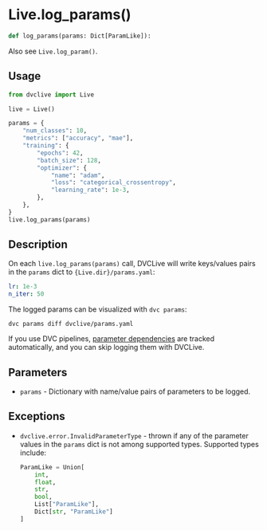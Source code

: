 # Live.log_params()

```py
def log_params(params: Dict[ParamLike]):
```

Also see `Live.log_param()`.

## Usage

```py
from dvclive import Live

live = Live()

params = {
    "num_classes": 10,
    "metrics": ["accuracy", "mae"],
    "training": {
        "epochs": 42,
        "batch_size": 128,
        "optimizer": {
            "name": "adam",
            "loss": "categorical_crossentropy",
            "learning_rate": 1e-3,
        },
    },
}
live.log_params(params)
```

## Description

On each `live.log_params(params)` call, DVCLive will write keys/values pairs in
the `params` dict to `{Live.dir}/params.yaml`:

```yaml
lr: 1e-3
n_iter: 50
```

<admon type="tip">

The logged params can be visualized with `dvc params`:

```cli
dvc params diff dvclive/params.yaml
```

If you use <abbr>DVC pipelines</abbr>, [parameter dependencies] are tracked
automatically, and you can skip logging them with DVCLive.

</admon>

## Parameters

- `params` - Dictionary with name/value pairs of parameters to be logged.

## Exceptions

- `dvclive.error.InvalidParameterType` - thrown if any of the parameter values
  in the `params` dict is not among supported types. Supported types include:

  ```python
  ParamLike = Union[
      int,
      float,
      str,
      bool,
      List["ParamLike"],
      Dict[str, "ParamLike"]
  ]
  ```

[parameter dependencies]:
  /doc/user-guide/pipelines/defining-pipelines#parameter-dependencies

